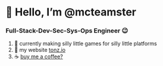 # 👋 Hello, I’m @mcteamster
### Full-Stack-Dev-Sec-Sys-Ops Engineer 😉
1. 🎉 currently making silly little games for silly little platforms
1. 👀 my website [tonz.io](https://tonz.io)
1. ☕️ [buy me a coffee?](https://www.buymeacoffee.com/mcteamster)
